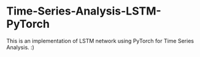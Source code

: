# Time-Series-Analysis-LSTM-PyTorch
This is an implementation of LSTM network using PyTorch for Time Series Analysis. :)
